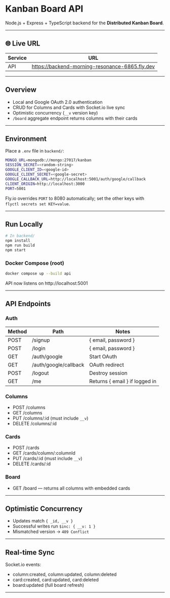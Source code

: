 # Kanban Board API

Node.js + Express + TypeScript backend for the **Distributed Kanban Board**.

---

## 🌐 Live URL

| Service | URL                                                         |
|---------|-------------------------------------------------------------|
| API     | https://backend-morning-resonance-6865.fly.dev              |

---

## Overview

- Local and Google OAuth 2.0 authentication  
- CRUD for Columns and Cards with Socket.io live sync  
- Optimistic concurrency (`__v` version key)  
- `/board` aggregate endpoint returns columns with their cards  

---

## Environment

Place a `.env` file in `backend/`:

~~~bash
MONGO_URL=mongodb://mongo:27017/kanban
SESSION_SECRET=<random-string>
GOOGLE_CLIENT_ID=<google-id>
GOOGLE_CLIENT_SECRET=<google-secret>
GOOGLE_CALLBACK_URL=http://localhost:5001/auth/google/callback
CLIENT_ORIGIN=http://localhost:3000
PORT=5001
~~~

Fly.io overrides `PORT` to 8080 automatically; set the other keys with  
`flyctl secrets set KEY=value`.

---

## Run Locally

~~~bash
# In backend/
npm install
npm run build
npm start
~~~

### Docker Compose (root)

~~~bash
docker compose up --build api
~~~

API now listens on http://localhost:5001

---

## API Endpoints

### Auth

| Method | Path                     | Notes                                        |
|--------|--------------------------|----------------------------------------------|
| POST   | /signup                  | { email, password }                          |
| POST   | /login                   | { email, password }                          |
| GET    | /auth/google             | Start OAuth                                  |
| GET    | /auth/google/callback    | OAuth redirect                               |
| POST   | /logout                  | Destroy session                              |
| GET    | /me                      | Returns { email } if logged in               |

### Columns

- POST /columns  
- GET  /columns  
- PUT  /columns/:id      (must include `__v`)  
- DELETE /columns/:id

### Cards

- POST /cards  
- GET  /cards/column/:columnId  
- PUT  /cards/:id        (must include `__v`)  
- DELETE /cards/:id

### Board

- GET /board — returns all columns with embedded cards

---

## Optimistic Concurrency

- Updates match `{ _id, __v }`  
- Successful writes run `$inc: { __v: 1 }`  
- Mismatched version → `409 Conflict`

---

## Real-time Sync

Socket.io events:

- column:created, column:updated, column:deleted  
- card:created,   card:updated,   card:deleted  
- board:updated (full board refresh)

---